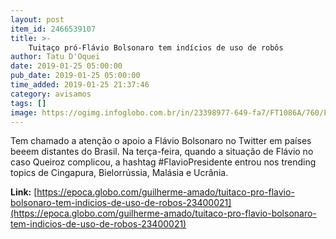 ```yaml
---
layout: post
item_id: 2466539107
title: >-
    Tuitaço pró-Flávio Bolsonaro tem indícios de uso de robôs
author: Tatu D'Oquei
date: 2019-01-25 05:00:00
pub_date: 2019-01-25 05:00:00
time_added: 2019-01-25 21:37:46
category: avisamos
tags: []
image: https://ogimg.infoglobo.com.br/in/23398977-649-fa7/FT1086A/760/Flavio-Bolsonaro.jpg
---
```


Tem chamado a atenção o apoio a Flávio Bolsonaro no Twitter em países beeem distantes do Brasil. Na terça-feira, quando a situação de Flávio no caso Queiroz complicou, a hashtag #FlavioPresidente entrou nos trending topics de Cingapura, Bielorrússia, Malásia e Ucrânia.

**Link:** [https://epoca.globo.com/guilherme-amado/tuitaco-pro-flavio-bolsonaro-tem-indicios-de-uso-de-robos-23400021](https://epoca.globo.com/guilherme-amado/tuitaco-pro-flavio-bolsonaro-tem-indicios-de-uso-de-robos-23400021)

